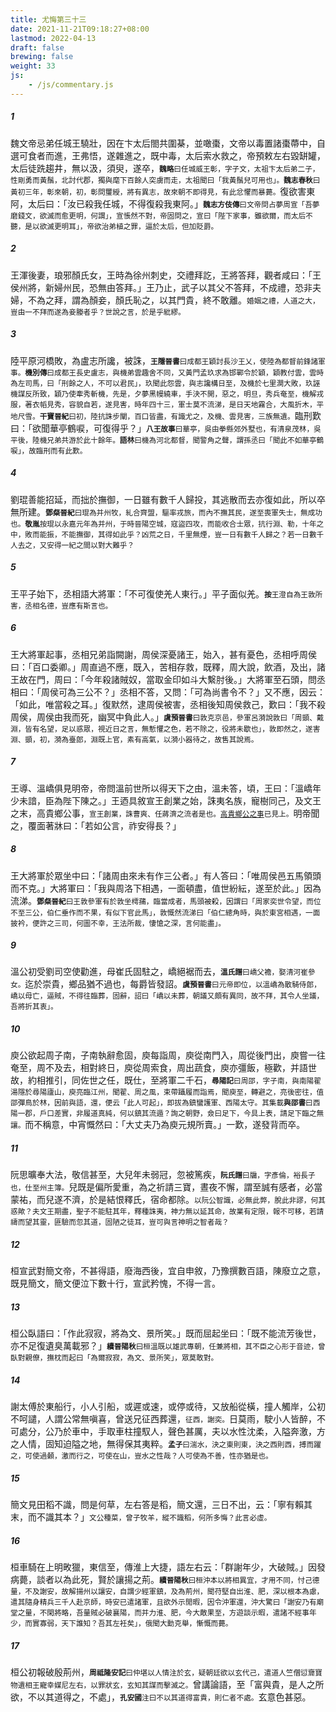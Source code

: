 ```yaml
---
title: 尤悔第三十三
date: 2021-11-21T09:18:27+08:00
lastmod: 2022-04-13
draft: false
brewing: false
weight: 33
js:
    - /js/commentary.js
---
```


##### 1

魏文帝忌弟任城王驍壯，因在卞太后閤共圍棊，並噉棗，文帝以毒置諸棗蔕中，自選可食者而進，王弗悟，遂雜進之，既中毒，太后索水救之，帝預敕左右毀缾罐，太后徒跣趨井，無以汲，須臾，遂卒，<small>**魏略**曰任城威王彰，字子文，太祖卞太后弟二子，性剛勇而黃鬚，北討代郡，獨與麾下百餘人突虜而走，太祖聞曰「我黃鬚兒可用也」。**魏志春秋**曰黃初三年，彰來朝，初，彰問璽綬，將有異志，故來朝不即得見，有此忿懼而暴薨。</small>復欲害東阿，太后曰：「汝已殺我任城，不得復殺我東阿。」<small>**魏志方伎傳**曰文帝問占夢周宣「吾夢磨錢文，欲滅而愈更明，何謂」，宣悵然不對，帝固問之，宣曰「陛下家事，雖欲爾，而太后不聽，是以欲滅更明耳」，帝欲治弟植之罪，逼於太后，但加貶爵。</small>

##### 2

王渾後妻，琅邪顏氏女，王時為徐州刺史，交禮拜訖，王將答拜，觀者咸曰：「王侯州將，新婦州民，恐無由答拜。」王乃止，武子以其父不答拜，不成禮，恐非夫婦，不為之拜，謂為顏妾，顏氏恥之，以其門貴，終不敢離。<small>婚姻之禮，人道之大，豈由一不拜而遂為妾媵者乎？世說之言，於是乎紕繆。</small>

##### 3

陸平原河橋敗，為盧志所讒，被誅，<small>**王隱晉書**曰成都王穎討長沙王乂，使陸為都督前鋒諸軍事。**機別傳**曰成都王長史盧志，與機弟雲趣舍不同，又黃門孟玖求為邯鄲令於穎，穎教付雲，雲時為左司馬，曰「刑餘之人，不可以君民」，玖聞此怨雲，與志讒構日至，及機於七里澗大敗，玖誣機謀反所致，穎乃使牽秀斬機，先是，夕夢黑幔繞車，手決不開，惡之，明旦，秀兵奄至，機解戎服，著衣幍見秀，容貌自若，遂見害，時年四十三，軍士莫不流涕，是日天地霧合，大風折木，平地尺雪。**干寶晉紀**曰初，陸抗誅步闡，百口皆盡，有識尤之，及機、雲見害，三族無遺。</small>臨刑歎曰：「欲聞華亭鶴唳，可復得乎？」<small>**八王故事**曰華亭，吳由拳縣郊外墅也，有清泉茂林，吳平後，陸機兄弟共游於此十餘年。**語林**曰機為河北都督，聞警角之聲，謂孫丞曰「聞此不如華亭鶴唳」，故臨刑而有此歎。</small>

##### 4

劉琨善能招延，而拙於撫御，一日雖有數千人歸投，其逃散而去亦復如此，所以卒無所建。<small>**鄧粲晉紀**曰琨為并州牧，糺合齊盟，驅率戎旅，而內不撫其民，遂至喪軍失士，無成功也。**敬胤**按琨以永嘉元年為并州，于時晉陽空城，寇盜四攻，而能收合士眾，抗行淵、勒，十年之中，敗而能振，不能撫御，其得如此乎？凶荒之日，千里無煙，豈一日有數千人歸之？若一日數千人去之，又安得一紀之間以對大難乎？</small>

##### 5

王平子始下，丞相語大將軍：「不可復使羌人東行。」平子面似羌。<small>**按**王澄自為王敦所害，丞相名德，豈應有斯言也。</small>

##### 6

王大將軍起事，丞相兄弟詣闕謝，周侯深憂諸王，始入，甚有憂色，丞相呼周侯曰：「百口委卿。」周直過不應，既入，苦相存救，既釋，周大說，飲酒，及出，諸王故在門，周曰：「今年殺諸賊奴，當取金印如斗大繫肘後。」大將軍至石頭，問丞相曰：「周侯可為三公不？」丞相不答，又問：「可為尚書令不？」又不應，因云：「如此，唯當殺之耳。」復默然，逮周侯被害，丞相後知周侯救己，歎曰：「我不殺周侯，周侯由我而死，幽冥中負此人。」<small>**虞預晉書**曰敦克京邑，參軍呂漪說敦曰「周顗、戴淵，皆有名望，足以惑眾，視近日之言，無慙懼之色，若不除之，役將未歇也」，敦即然之，遂害淵、顗，初，漪為臺郎，淵既上官，素有高氣，以漪小器待之，故售其說焉。</small>

##### 7

王導、溫嶠俱見明帝，帝問溫前世所以得天下之由，溫未答，頃，王曰：「溫嶠年少未諳，臣為陛下陳之。」王迺具敘宣王創業之始，誅夷名族，寵樹同己，及文王之末，高貴鄉公事，<small>宣王創業，誅曹爽、任蔣濟之流者是也。[高貴鄉公之事](../05/#8)已見上。</small>明帝聞之，覆面著牀曰：「若如公言，祚安得長？」

##### 8

王大將軍於眾坐中曰：「諸周由來未有作三公者。」有人答曰：「唯周侯邑五馬領頭而不克。」大將軍曰：「我與周洛下相遇，一面頓盡，值世紛紜，遂至於此。」因為流涕。<small>**鄧粲晉紀**曰王敦參軍有於敦坐樗蒱，臨當成者，馬頭被殺，因謂曰「周家奕世令望，而位不至三公，伯仁垂作而不果，有似下官此馬」，敦慨然流涕曰「伯仁總角時，與於東宮相遇，一面披衿，便許之三司，何圖不幸，王法所裁，悽愴之深，言何能盡」。</small>

##### 9

溫公初受劉司空使勸進，母崔氏固駐之，嶠絕裾而去，<small>**溫氏譜**曰嶠父襜，娶清河崔參女。</small>迄於崇貴，鄉品猶不過也，每爵皆發詔。<small>**虞預晉書**曰元帝即位，以溫嶠為散騎侍郎，嶠以母亡，逼賊，不得往臨葬，固辭，詔曰「嶠以未葬，朝議又頗有異同，故不拜，其令人坐議，吾將折其衷」。</small>

##### 10

庾公欲起周子南，子南執辭愈固，庾每詣周，庾從南門入，周從後門出，庾嘗一往奄至，周不及去，相對終日，庾從周索食，周出蔬食，庾亦彊飯，極歡，并語世故，約相推引，同佐世之任，既仕，至將軍二千石，<small>**尋陽記**曰周邵，字子南，與南陽翟湯隱於尋陽廬山，庾亮臨江州，聞翟、周之風，束帶躡履而詣焉，聞庾至，轉避之，亮後密往，值邵彈鳥於林，因前與語，還，便云「此人可起」，即拔為鎮蠻護軍、西陽太守。其集載**與邵書**曰西陽一郡，戶口差實，非履道真純，何以鎮其流遁？詢之朝野，僉曰足下，今具上表，請足下臨之無讓。</small>而不稱意，中宵慨然曰：「大丈夫乃為庾元規所賣。」一歎，遂發背而卒。

##### 11

阮思曠奉大法，敬信甚至，大兒年未弱冠，忽被篤疾，<small>**阮氏譜**曰牖，字彥倫，裕長子也，仕至州主簿。</small>兒既是偏所愛重，為之祈請三寶，晝夜不懈，謂至誠有感者，必當蒙祐，而兒遂不濟，於是結恨釋氏，宿命都除。<small>以阮公智識，必無此弊，脫此非謬，何其惑歟？夫文王期盡，聖子不能駐其年，釋種誅夷，神力無以延其命，故業有定限，報不可移，若請禱而望其靈，匪驗而忽其道，固陋之徒耳，豈可與言神明之智者哉？</small>

##### 12

桓宣武對簡文帝，不甚得語，廢海西後，宜自申敘，乃豫撰數百語，陳廢立之意，既見簡文，簡文便泣下數十行，宣武矜愧，不得一言。

##### 13

桓公臥語曰：「作此寂寂，將為文、景所笑。」既而屈起坐曰：「既不能流芳後世，亦不足復遺臭萬載邪？」<small>**續晉陽秋**曰桓溫既以雄武專朝，任兼將相，其不臣之心形于音迹，曾臥對親僚，撫枕而起曰「為爾寂寂，為文、景所笑」，眾莫敢對。</small>

##### 14

謝太傅於東船行，小人引船，或遲或速，或停或待，又放船從橫，撞人觸岸，公初不呵譴，人謂公常無嗔喜，曾送兄征西葬還，<small>征西，謝奕。</small>日莫雨，駛小人皆醉，不可處分，公乃於車中，手取車柱撞馭人，聲色甚厲，夫以水性沈柔，入隘奔激，方之人情，固知迫隘之地，無得保其夷粹。<small>**孟子**曰湍水，決之東則東，決之西則西，搏而躍之，可使過顙，激而行之，可使在山，豈水之性哉？人可使為不善，性亦猶是也。</small>

##### 15

簡文見田稻不識，問是何草，左右答是稻，簡文還，三日不出，云：「寧有賴其末，而不識其本？」<small>文公種菜，曾子牧羊，縱不識稻，何所多悔？此言必虛。</small>

##### 16

桓車騎在上明畋獵，東信至，傳淮上大捷，語左右云：「群謝年少，大破賊。」因發病薨，談者以為此死，賢於讓揚之荊。<small>**續晉陽秋**曰桓沖本以將相異宜，才用不同，忖己德量，不及謝安，故解揚州以讓安，自謂少經軍鎮，及為荊州，聞苻堅自出淮、肥，深以根本為慮，遣其隨身精兵三千人赴京師，時安已遣諸軍，且欲外示閒暇，因令沖軍還，沖大驚曰「謝安乃有廟堂之量，不閑將略，吾量賊必破襄陽，而并力淮、肥，今大敵果至，方遊談示暇，遣諸不經事年少，而實寡弱，天下誰知？吾其左衽矣」，俄聞大勳克舉，慚慨而薨。</small>

##### 17

桓公初報破殷荊州，<small>**周祗隆安記**曰仲堪以人情注於玄，疑朝廷欲以玄代己，遣道人竺僧愆齎寶物遺相王寵幸媒尼左右，以罪狀玄，玄知其謀而擊滅之。</small>曾講論語，至「富與貴，是人之所欲，不以其道得之，不處」，<small>**孔安國**注曰不以其道得富貴，則仁者不處。</small>玄意色甚惡。